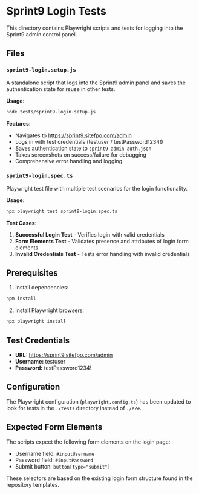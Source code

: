 # Sprint9 Login Tests

This directory contains Playwright scripts and tests for logging into the Sprint9 admin control panel.

## Files

### `sprint9-login.setup.js`
A standalone script that logs into the Sprint9 admin panel and saves the authentication state for reuse in other tests.

**Usage:**
```bash
node tests/sprint9-login.setup.js
```

**Features:**
- Navigates to https://sprint9.sitefpo.com/admin
- Logs in with test credentials (testuser / testPassword1234!)
- Saves authentication state to `sprint9-admin-auth.json`
- Takes screenshots on success/failure for debugging
- Comprehensive error handling and logging

### `sprint9-login.spec.ts`
Playwright test file with multiple test scenarios for the login functionality.

**Usage:**
```bash
npx playwright test sprint9-login.spec.ts
```

**Test Cases:**
1. **Successful Login Test** - Verifies login with valid credentials
2. **Form Elements Test** - Validates presence and attributes of login form elements
3. **Invalid Credentials Test** - Tests error handling with invalid credentials

## Prerequisites

1. Install dependencies:
```bash
npm install
```

2. Install Playwright browsers:
```bash
npx playwright install
```

## Test Credentials

- **URL:** https://sprint9.sitefpo.com/admin
- **Username:** testuser
- **Password:** testPassword1234!

## Configuration

The Playwright configuration (`playwright.config.ts`) has been updated to look for tests in the `./tests` directory instead of `./e2e`.

## Expected Form Elements

The scripts expect the following form elements on the login page:
- Username field: `#inputUsername`
- Password field: `#inputPassword`
- Submit button: `button[type="submit"]`

These selectors are based on the existing login form structure found in the repository templates.
